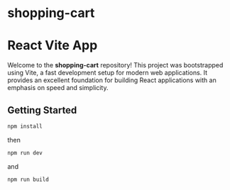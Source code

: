 # shopping-cart
# React Vite App

Welcome to the **shopping-cart** repository! This project was bootstrapped using Vite, a fast development setup for modern web applications. It provides an excellent foundation for building React applications with an emphasis on speed and simplicity.

## Getting Started
```sh
npm install
```
then
```sh
npm run dev
```
and
```sh
npm run build
```



